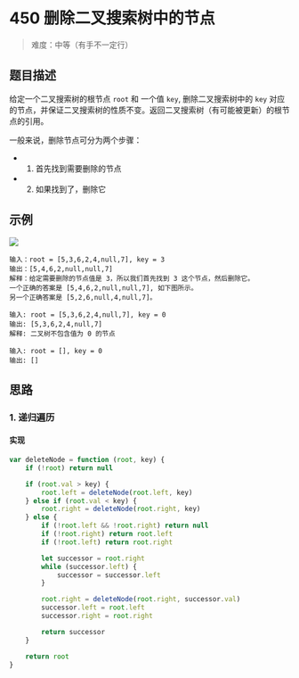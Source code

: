 # 450 删除二叉搜索树中的节点

> 难度：中等（有手不一定行）

## 题目描述

给定一个二叉搜索树的根节点 `root` 和 一个值 `key`, 删除二叉搜索树中的 `key` 对应的节点，并保证二叉搜索树的性质不变。返回二叉搜索树（有可能被更新）的根节点的引用。

一般来说，删除节点可分为两个步骤：

-   1. 首先找到需要删除的节点
-   2. 如果找到了，删除它

## 示例

![](https://assets.leetcode.com/uploads/2020/09/04/del_node_1.jpg)

```
输入：root = [5,3,6,2,4,null,7], key = 3
输出：[5,4,6,2,null,null,7]
解释：给定需要删除的节点值是 3，所以我们首先找到 3 这个节点，然后删除它。
一个正确的答案是 [5,4,6,2,null,null,7], 如下图所示。
另一个正确答案是 [5,2,6,null,4,null,7]。
```

```
输入: root = [5,3,6,2,4,null,7], key = 0
输出: [5,3,6,2,4,null,7]
解释: 二叉树不包含值为 0 的节点
```

```
输入: root = [], key = 0
输出: []
```

## 思路

### 1. 递归遍历

#### 实现

```js
var deleteNode = function (root, key) {
    if (!root) return null

    if (root.val > key) {
        root.left = deleteNode(root.left, key)
    } else if (root.val < key) {
        root.right = deleteNode(root.right, key)
    } else {
        if (!root.left && !root.right) return null
        if (!root.right) return root.left
        if (!root.left) return root.right

        let successor = root.right
        while (successor.left) {
            successor = successor.left
        }

        root.right = deleteNode(root.right, successor.val)
        successor.left = root.left
        successor.right = root.right

        return successor
    }

    return root
}
```
